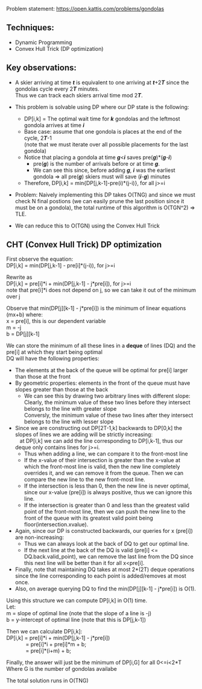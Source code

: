 
Problem statement: https://open.kattis.com/problems/gondolas

## Techniques:
* Dynamic Programming <br />
* Convex Hull Trick (DP optimization) <br />

## Key observations:
* A skier arriving at time ***t*** is equivalent to one arriving at ***t***+2***T*** since the gondolas cycle every 2***T*** minutes. <br />
Thus we can track each skiers arrival time mod 2***T***.
* This problem is solvable using DP where our DP state is the following: <br />
  * DP[i,k] = The optimal wait time for ***k*** gondolas and the leftmost gondola arrives at time ***i***
  * Base case: assume that one gondola is places at the end of the cycle, 2***T***-1 <br />
  (note that we must iterate over all possible placements for the last gondola)
  * Notice that placing a gondola at time ***g***\<***i*** saves pre(***g***)\*(***g***-***i***)
    * pre(***g***) is the number of arrivals before or at time ***g***.
    * We can see this since, before adding ***g***, ***i*** was the earliest gondola =>
    all pre(***g***) skiers must will save (***i***-***g***) minutes
  * Therefore, DP[i,k] = min{DP[j,k-1]-pre(i)\*(j-i)}, for all j>=i

* Problem: Naively implementing this DP takes O(TNG) and since we must check N final postions (we can easily prune the last position since it must be on a gondola), the total runtime of this algorithm is O(TGN^2) => TLE.
* We can reduce this to O(TGN) using the Convex Hull Trick

## CHT (Convex Hull Trick) DP optimization
First observe the equation: <br />
DP[i,k] = min(DP[j,k-1] - pre[i]\*(j-i)), for j>=i

Rewrite as <br />
DP[i,k] = pre[i]\*i + min(DP[j,k-1] - j\*pre[i]), for j>=i <br />
note that pre[i]\*i does not depend on j, so we can take it out of the minimum over j

Observe that min(DP[j][k-1] - j\*pre[i]) is the minimum of linear equations (mx+b) where: <br />
x = pre[i], this is our dependent variable <br />
m = -j <br />
b = DP[j][k-1] <br />

We can store the minimum of all these lines in a **deque** of lines (DQ) and the pre[i] at which they start being optimal <br />
DQ will have the following properties:
* The elements at the back of the queue will be optimal for pre[i] larger than those at the front
* By geometric properties: elements in the front of the queue must have slopes greater than those at the back
    * We can see this by drawing two arbitrary lines with different slope: <br />
      Clearly, the minimum value of these two lines before they intersect belongs to the line with greater slope <br />
      Conversly, the minimum value of these two lines after they intersect belongs to the line with lesser slope
* Since we are constructing out DP[2T-1,k] backwards to DP[0,k] the slopes of lines we are adding will be strictly increasing: <br />
  &nbsp;&nbsp; at DP[i,k] we can add the line corresponding to DP[i,k-1], thus our deque only contains lines for j>=i.
    * Thus when adding a line, we can compare it to the front-most line
    * If the x-value of their intersection is greater than the x-value at which the front-most line is valid, then the new line completely overrides it, and we can remove it from the queue. Then we can compare the new line to the new front-most line.
    * If the intersection is less than 0, then the new line is never optimal, since our x-value (pre[i]) is always positive, thus we can ignore this line.
    * If the intersection is greater than 0 and less than the greatest valid point of the front-most line, then we can push the new line to the front of the queue with its greatest valid point being floor(intersection.xvalue).
* Again, since our DP is constructed backwards, our queries for x (pre[i]) are non-increasing:
    * Thus we can always look at the back of DQ to get our optimal line.
    * If the next line at the back of the DQ is valid (pre[i] \<= DQ.back.valid_point), we can remove the last line from the DQ since this next line will be better than it for all x\<pre[i].
* Finally, note that maintaining DQ takes at most 2*(2T) deque operations since the line corresponding to each point is added/removes at most once.
* Also, on average querying DQ to find the min(DP[j][k-1] - j\*pre[i]) is O(1).

Using this structure we can compute DP[i,k] in O(1) time. <br />
Let: <br />
m = slope of optimal line (note that the slope of a line is -j) <br />
b = y-intercept of optimal line (note that this is DP[j,k-1])

Then we can calculate DP[i,k]: <br />
DP[i,k] = pre[i]\*i + min(DP[j,k-1] - j\*pre[i]) <br />
&nbsp;&nbsp;&nbsp;&nbsp;&nbsp;&nbsp;&nbsp;&nbsp;&nbsp;&nbsp;&nbsp;&nbsp;
= pre[i]\*i + pre[i]\*m + b; <br />
&nbsp;&nbsp;&nbsp;&nbsp;&nbsp;&nbsp;&nbsp;&nbsp;&nbsp;&nbsp;&nbsp;&nbsp;
= pre[i]\*(i+m) + b; <br />

Finally, the answer will just be the minimum of DP[i,G] for all 0\<=i\<2*T <br />
Where G is the number of gondolas availabe

The total solution runs in O(TNG)
